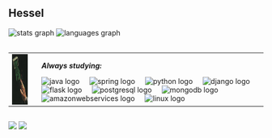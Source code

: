 ## Hessel

<div>
  <img src="https://github-readme-stats.vercel.app/api?username=vghessel&hide_title=false&hide_rank=true&show_icons=true&include_all_commits=true&count_private=false&disable_animations=false&theme=dark&locale=en&hide_border=false" height="150" alt="stats graph"  />
  <img src="https://github-readme-stats.vercel.app/api/top-langs?username=vghessel&locale=en&hide_title=false&layout=compact&card_width=320&langs_count=5&theme=dark&hide_border=false" height="150" alt="languages graph"  />
</div>
<br>

<table style="border: none;">
  <tr>
    <td style="vertical-align: top;">
      <img align="center" src="hash.jpg" width="100" height="100">
    </td>
    <td style="vertical-align: top; padding-left: 20px;">
      <p><b><i>Always studying:</i></b></p>
      <img src="https://skillicons.dev/icons?i=java" height="30" alt="java logo"  />
      <img width="12" />
      <img src="https://skillicons.dev/icons?i=spring" height="30" alt="spring logo"  />
      <img width="12" />
      <img src="https://skillicons.dev/icons?i=py" height="30" alt="python logo"  />
      <img width="12" />
      <img src="https://skillicons.dev/icons?i=django" height="30" alt="django logo"  />
      <img width="12" />
      <img src="https://skillicons.dev/icons?i=flask" height="30" alt="flask logo"  />
      <img width="12" />
      <img src="https://skillicons.dev/icons?i=postgres" height="30" alt="postgresql logo"  />
      <img width="12" />
      <img src="https://skillicons.dev/icons?i=mongodb" height="30" alt="mongodb logo"  />
      <img width="12" />
      <img src="https://skillicons.dev/icons?i=aws" height="30" alt="amazonwebservices logo"  />
      <img width="12" />
      <img src="https://skillicons.dev/icons?i=linux" height="30" alt="linux logo"  />
    </td>
  </tr>
</table>
  
  ##

<div>
  <a href = "mailto:vgerlachhessel@gmail.com"><img src="https://img.shields.io/badge/-Gmail-%23333?style=for-the-badge&logo=gmail&logoColor=white" target="_blank"></a>
  <a href="https://www.linkedin.com/in/vinicius-gerlach-hessel" target="_blank"><img src="https://img.shields.io/badge/-LinkedIn-%230077B5?style=for-the-badge&logo=linkedin&logoColor=white" target="_blank"></a> 
  
</div>
